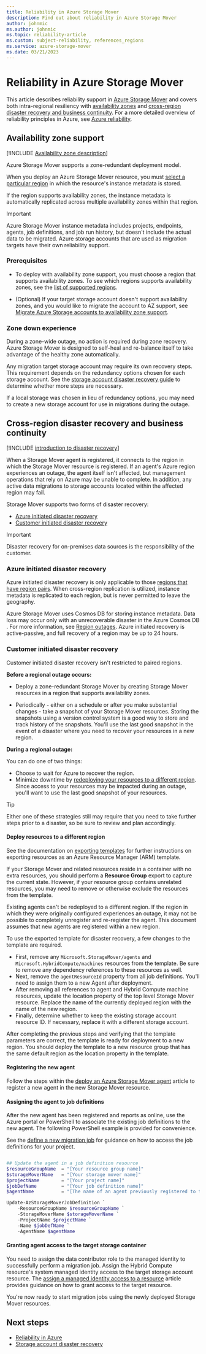 ```yaml
---
title: Reliability in Azure Storage Mover
description: Find out about reliability in Azure Storage Mover
author: johnmic
ms.author: johnmic
ms.topic: reliability-article
ms.custom: subject-reliability, references_regions
ms.service: azure-storage-mover
ms.date: 03/21/2023
---
```


<!-- 
!########################################################
STATUS: IN REVIEW

CONTENT: final       

REVIEW Stephen/Fabian: completed
REVIEW Engineering: not reviewed
EDIT PASS: completed

Initial doc score: 70
Current doc score: 100, 1130, 0

!########################################################
-->

# Reliability in Azure Storage Mover

This article describes reliability support in [Azure Storage Mover](/azure/storage-mover/service-overview) and covers both intra-regional resiliency with [availability zones](#availability-zone-support) and [cross-region disaster recovery and business continuity](#cross-region-disaster-recovery-and-business-continuity). For a more detailed overview of reliability principles in Azure, see [Azure reliability](/azure/architecture/framework/resiliency/overview).


## Availability zone support

[!INCLUDE [Availability zone description](includes/reliability-availability-zone-description-include.md)]

Azure Storage Mover supports a zone-redundant deployment model.  

When you deploy an Azure Storage Mover resource, you must [select a particular region](/azure/storage-mover/deployment-planning#select-an-azure-region-for-your-deployment) in which the resource's instance metadata is stored. 

If the region supports availability zones, the instance metadata is automatically replicated across multiple availability zones within that region. 

>[!IMPORTANT]
>Azure Storage Mover instance metadata includes projects, endpoints, agents, job definitions, and job run history, but doesn't include the actual data to be migrated. Azure storage accounts that are used as migration targets have their own reliability support.  


### Prerequisites

- To deploy with availability zone support, you must choose a region that supports availability zones. To see which regions supports availability zones, see the [list of supported regions](availability-zones-service-support.md#azure-regions-with-availability-zone-support). 

- (Optional) If your target storage account doesn't support availability zones, and you would like to migrate the account to AZ support, see [Migrate Azure Storage accounts to availability zone support](migrate-storage.md).

### Zone down experience

During a zone-wide outage, no action is required during zone recovery. Azure Storage Mover is designed to self-heal and re-balance itself to take advantage of the healthy zone automatically.

Any migration target storage account may require its own recovery steps. This requirement depends on the redundancy options chosen for each storage account. See the [storage account disaster recovery guide](/azure/storage/common/storage-disaster-recovery-guidance) to determine whether more steps are necessary.

If a local storage was chosen in lieu of redundancy options, you may need to create a new storage account for use in migrations during the outage.


## Cross-region disaster recovery and business continuity

[!INCLUDE [introduction to disaster recovery](includes/reliability-disaster-recovery-description-include.md)]

When a Storage Mover agent is registered, it connects to the region in which the Storage Mover resource is registered. If an agent's Azure region experiences an outage, the agent itself isn't affected, but management operations that rely on Azure may be unable to complete. In addition, any active data migrations to storage accounts located within the affected region may fail.

Storage Mover supports two forms of disaster recovery: 

- [Azure initiated disaster recovery](#azure-initiated-disaster-recovery)
- [Customer initiated disaster recovery](#customer-initiated-disaster-recovery)

>[!IMPORTANT]
>Disaster recovery for on-premises data sources is the responsibility of the customer.


### Azure initiated disaster recovery

Azure initiated disaster recovery is only applicable to those [regions that have region pairs](./cross-region-replication-azure.md#azure-paired-regions).  When cross-region replication is utilized, instance metadata is replicated to each region, but is never permitted to leave the geography. 

Azure Storage Mover uses Cosmos DB for storing instance metadata. Data loss may occur only with an unrecoverable disaster in the Azure Cosmos DB . For more information, see [Region outages](/azure/cosmos-db/high-availability). Azure initiated recovery is active-passive, and full recovery of a region may be up to 24 hours.


### Customer initiated disaster recovery

Customer initiated disaster recovery isn't restricted to paired regions. 

**Before a regional outage occurs:** 

- Deploy a zone-redundant Storage Mover by creating Storage Mover resources in a region that supports availability zones. 

- Periodically - either on a schedule or after you make substantial changes - take a snapshot of your Storage Mover resources. Storing the snapshots using a version control system is a good way to store and track history of the snapshots. You'll use the last good snapshot in the event of a disaster where you need to recover your resources in a new region.

**During a regional outage:**

You can do one of two things:

- Choose to wait for Azure to recover the region. 
- Minimize downtime by [redeploying your resources to a different region](#deploy-resources-to-a-different-region). Since access to your resources may be impacted during an outage, you'll want to use the last good snapshot of your resources.

>[!TIP]
>Either one of these strategies still may require that you need to take further steps prior to a disaster, so be sure to review and plan accordingly.


#### Deploy resources to a different region

See the documentation on [exporting templates](/azure/azure-resource-manager/templates/export-template-portal) for further instructions on exporting resources as an Azure Resource Manager (ARM) template.

If your Storage Mover and related resources reside in a container with no extra resources, you should perform a **Resource Group** export to capture the current state. However, if your resource group contains unrelated resources, you may need to remove or otherwise exclude the resources from the template.

Existing agents can't be redeployed to a different region. If the region in which they were originally configured experiences an outage, it may not be possible to completely unregister and re-register the agent. This document assumes that new agents are registered within a new region.

To use the exported template for disaster recovery, a few changes to the template are required.

- First, remove any `Microsoft.StorageMover/agents` and `Microsoft.HybridCompute/machines` resources from the template. Be sure to remove any dependency references to these resources as well.
- Next, remove the `agentResourceId` property from all job definitions. You'll need to assign them to a new Agent after deployment.
- After removing all references to agent and Hybrid Compute machine resources, update the location property of the top level Storage Mover resource. Replace the name of the currently deployed region with the name of the new region.
- Finally, determine whether to keep the existing storage account resource ID. If necessary, replace it with a different storage account.

After completing the previous steps and verifying that the template parameters are correct, the template is ready for deployment to a new region. You should deploy the template to a new resource group that has the same default region as the location property in the template.

#### Registering the new agent

Follow the steps within the [deploy an Azure Storage Mover agent](/azure/storage-mover/agent-deploy) article to register a new agent in the new Storage Mover resource.

#### Assigning the agent to job definitions

After the new agent has been registered and reports as online, use the Azure portal or PowerShell to associate the existing job definitions to the new agent. The following PowerShell example is provided for convenience.

See the [define a new migration job](/azure/storage-mover/job-definition-create) for guidance on how to access the job definitions for your project.

```powershell

## Update the agent in a job definition resource
$resourceGroupName  = "[Your resource group name]"
$storageMoverName   = "[Your storage mover name]"
$projectName        = "[Your project name]"
$jobDefName         = "[Your job definition name]"
$agentName          = "[The name of an agent previously registered to the same storage mover resource]"

Update-AzStorageMoverJobDefinition `
    -ResourceGroupName $resourceGroupName `
    -StorageMoverName $storageMoverName `
    -ProjectName $projectName `
    -Name $jobDefName `
    -AgentName $agentName
```

#### Granting agent access to the target storage container

You need to assign the data contributor role to the managed identity to successfully perform a migration job. Assign the Hybrid Compute resource's system managed identity access to the target storage account resource. The [assign a managed identity access to a resource](/azure/active-directory/managed-identities-azure-resources/howto-assign-access-portal) article provides guidance on how to grant access to the target resource.

You're now ready to start migration jobs using the newly deployed Storage Mover resources.

## Next steps

- [Reliability in Azure](./overview.md)
- [Storage account disaster recovery](/azure/storage/common/storage-disaster-recovery-guidance)
